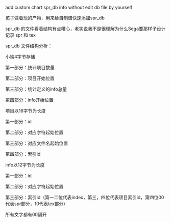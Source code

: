 add custom chart spr_db info without edit db file by yourself

孩子做着玩的产物，用来给自制谱快速添加spr_db

spr_db 的文件看着结构有点糟心，老实说我不是很理解为什么Sega要那样子设计记录 spr 和 tex

spr_db 文件结构分析：

小端4字节存储

第一部分：统计项目数量

第二部分：项目开始位置

第三部分：统计定义的info总量

第四部分：info开始位置


项目以16字节为长度

第一部分：id

第二部分：对应字符起始位置

第三部分：对应文件名起始位置

第四部分：索引id

info以12字节为长度

第一部分：id

第二部分：对应字符起始位置

第三部分：索引id（第一二位代表index，第三，四位代表项目索引id，第四位00代表spr部分，10代表tex部分）

所有文字都有00隔开
